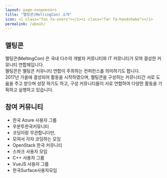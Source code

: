 ```yaml
---
layout: page-nosponsors
title: "멜팅콘(MeltingCon) 소개"
icon: <i class="fas fa-users"></i><i class="far fa-handshake"></i>
permalink: /about/
---
```

## 멜팅콘
멜팅콘(MeltingCon) 은 국내 다수의 개발자 커뮤니티와 IT 커뮤니티가 모여 결성한 커뮤니티 연합체입니다.  
멜팅콘은 멜팅콘 커뮤니티 연합이 주최하는 컨퍼런스를 의미하기도 합니다.  
2017년 가을에 결성되어 활동을 시작하였으며, 멜팅콘을 구성하는 커뮤니티간 서로 도움을 주고 받으며 성장 하기도 하고,
구성 커뮤니티들이 서로 연합하여 다양한 활동을 기획하고 실행하고 있습니다.

## 참여 커뮤니티
-  한국 Azure 사용자 그룹
-  우분투한국커뮤니티
-  코딩이랑 무관합니다만,
-  모여서 각자 코딩하는 모임
-  OpenStack 한국 커뮤니티
-  스파크 사용자 모임
-  C++ 사용자 그룹
-  VueJS 사용자 그룹
-  한국Surface사용자모임
